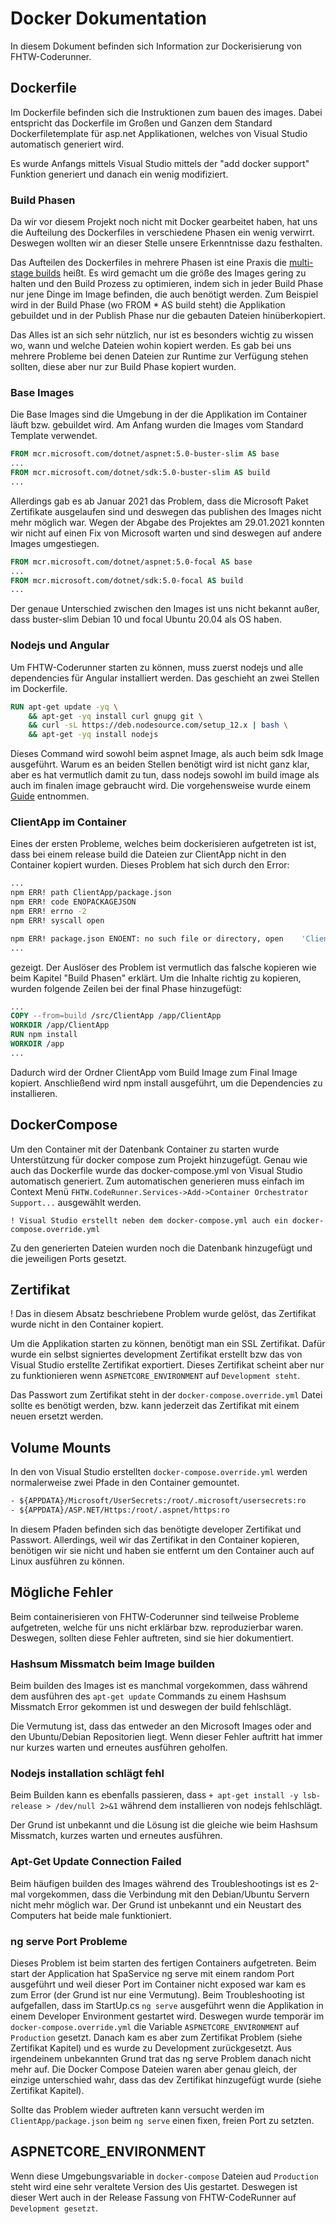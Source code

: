 # Docker Dokumentation

In diesem Dokument befinden sich Information zur Dockerisierung von FHTW-Coderunner.

## Dockerfile

Im Dockerfile befinden sich die Instruktionen zum bauen des images.
Dabei entspricht das Dockerfile im Großen und Ganzen dem Standard Dockerfiletemplate für asp.net Applikationen, welches von Visual Studio automatisch generiert wird.

Es wurde Anfangs mittels Visual Studio mittels der "add docker support" Funktion generiert und danach ein wenig modifiziert.

### Build Phasen

Da wir vor diesem Projekt noch nicht mit Docker gearbeitet haben, hat uns die Aufteilung des Dockerfiles in verschiedene Phasen ein wenig verwirrt. Deswegen wollten wir an dieser Stelle unsere Erkenntnisse dazu festhalten.

Das Aufteilen des Dockerfiles in mehrere Phasen ist eine Praxis die [multi-stage builds](https://docs.docker.com/develop/develop-images/multistage-build/) heißt. Es wird gemacht um die größe des Images gering zu halten und den Build Prozess zu optimieren, indem sich in jeder Build Phase nur jene Dinge im Image befinden, die auch benötigt werden. Zum Beispiel wird in der Build Phase (wo FROM * AS build steht) die Applikation gebuildet und in der Publish Phase nur die gebauten Dateien hinüberkopiert.

Das Alles ist an sich sehr nützlich, nur ist es besonders wichtig zu wissen wo, wann und welche Dateien wohin kopiert werden. Es gab bei uns mehrere Probleme bei denen Dateien zur Runtime zur Verfügung stehen sollten, diese aber nur zur Build Phase kopiert wurden.

### Base Images

Die Base Images sind die Umgebung in der die Applikation im Container läuft bzw. gebuildet wird. Am Anfang wurden die Images vom Standard Template verwendet.

```DockerFile
FROM mcr.microsoft.com/dotnet/aspnet:5.0-buster-slim AS base
...
FROM mcr.microsoft.com/dotnet/sdk:5.0-buster-slim AS build
...
```

Allerdings gab es ab Januar 2021 das Problem, dass die Microsoft Paket Zertifikate ausgelaufen sind und deswegen das publishen des Images nicht mehr möglich war. Wegen der Abgabe des Projektes am 29.01.2021 konnten wir nicht auf einen Fix von Microsoft warten und sind deswegen auf andere Images umgestiegen.

```DockerFile
FROM mcr.microsoft.com/dotnet/aspnet:5.0-focal AS base
...
FROM mcr.microsoft.com/dotnet/sdk:5.0-focal AS build
...
```

Der genaue Unterschied zwischen den Images ist uns nicht bekannt außer, dass buster-slim Debian 10 und focal Ubuntu  20.04 als OS haben.

### Nodejs und Angular

Um FHTW-Coderunner starten zu können, muss zuerst nodejs und alle dependencies für Angular installiert werden. Das geschieht an zwei Stellen im Dockerfile.

```Dockerfile
RUN apt-get update -yq \
    && apt-get -yq install curl gnupg git \
    && curl -sL https://deb.nodesource.com/setup_12.x | bash \
	&& apt-get -yq install nodejs
```

Dieses Command wird sowohl beim aspnet Image, als auch beim sdk Image ausgeführt. Warum es an beiden Stellen benötigt wird ist nicht ganz klar, aber es hat vermutlich damit zu tun, dass nodejs sowohl im build image als auch im finalen image gebraucht wird. Die vorgehensweise wurde einem [Guide](https://medium.com/swlh/create-an-asp-net-core-3-0-angular-spa-web-application-with-docker-support-86e8c15796aa) entnommen.

### ClientApp im Container

Eines der ersten Probleme, welches beim dockerisieren aufgetreten ist ist, dass bei einem release build die Dateien zur ClientApp nicht in den Container kopiert wurden. Dieses Problem hat sich durch den Error:

```bash
...
npm ERR! path ClientApp/package.json
npm ERR! code ENOPACKAGEJSON
npm ERR! errno -2
npm ERR! syscall open

npm ERR! package.json ENOENT: no such file or directory, open    'ClientApp/package.json'
...
```

gezeigt. Der Auslöser des Problem ist vermutlich das falsche kopieren wie beim Kapitel "Build Phasen" erklärt. Um die Inhalte richtig zu kopieren, wurden folgende Zeilen bei der final Phase hinzugefügt:

```Dockerfile
...
COPY --from=build /src/ClientApp /app/ClientApp
WORKDIR /app/ClientApp
RUN npm install
WORKDIR /app
...
```

Dadurch wird der Ordner ClientApp vom Build Image zum Final Image kopiert.
Anschließend wird npm install ausgeführt, um die Dependencies zu installieren.

## DockerCompose

Um den Container mit der Datenbank Container zu starten wurde Unterstützung für docker compose zum Projekt hinzugefügt. Genau wie auch das Dockerfile wurde das docker-compose.yml von Visual Studio automatisch generiert. Zum automatischen generieren muss einfach im Context Menü `FHTW.CodeRunner.Services->Add->Container Orchestrator Support...` ausgewählt werden.

```
! Visual Studio erstellt neben dem docker-compose.yml auch ein docker-compose.override.yml
```

Zu den generierten Dateien wurden noch die Datenbank hinzugefügt und die jeweiligen Ports gesetzt.

## Zertifikat

! Das in diesem Absatz beschriebene Problem wurde gelöst, das Zertifikat wurde nicht in den Container kopiert.

Um die Applikation starten zu können, benötigt man ein SSL Zertifikat. Dafür wurde ein selbst signiertes development Zertifikat erstellt bzw das von Visual Studio erstellte Zertifikat exportiert. Dieses Zertifikat scheint aber nur zu funktionieren wenn `ASPNETCORE_ENVIRONMENT` auf `Development steht`.

Das Passwort zum Zertifikat steht in der `docker-compose.override.yml` Datei sollte es benötigt werden, bzw. kann jederzeit das Zertifikat mit einem neuen ersetzt werden.

## Volume Mounts

In den von Visual Studio erstellten `docker-compose.override.yml` werden normalerweise zwei Pfade in den Container gemountet.

```Dockerfile
- ${APPDATA}/Microsoft/UserSecrets:/root/.microsoft/usersecrets:ro
- ${APPDATA}/ASP.NET/Https:/root/.aspnet/https:ro
```

In diesem Pfaden befinden sich das benötigte developer Zertifikat und Passwort. Allerdings, weil wir das Zertifikat in den Container kopieren, benötigen wir sie nicht und haben sie entfernt um den Container auch auf Linux ausführen zu können.

## Mögliche Fehler

Beim containerisieren von FHTW-Coderunner sind teilweise Probleme aufgetreten, welche für uns nicht erklärbar bzw. reproduzierbar waren. Deswegen, sollten diese Fehler auftreten, sind sie hier dokumentiert.

### Hashsum Missmatch beim Image builden

Beim builden des Images ist es manchmal vorgekommen, dass während dem ausführen des `apt-get update` Commands zu einem Hashsum Missmatch Error gekommen ist und deswegen der build fehlschlägt.

Die Vermutung ist, dass das entweder an den Microsoft Images oder and den Ubuntu/Debian Repositorien liegt. Wenn dieser Fehler auftritt hat immer nur kurzes warten und erneutes ausführen geholfen.

### Nodejs installation schlägt fehl

Beim Builden kann es ebenfalls passieren, dass `+ apt-get install -y lsb-release > /dev/null 2>&1` während dem installieren von nodejs fehlschlägt.

Der Grund ist unbekannt und die Lösung ist die gleiche wie beim Hashsum Missmatch, kurzes warten und erneutes ausführen.

### Apt-Get Update Connection Failed

Beim häufigen builden des Images während des Troubleshootings ist es 2-mal vorgekommen, dass die Verbindung mit den Debian/Ubuntu Servern nicht mehr möglich war. Der Grund ist unbekannt und ein Neustart des Computers hat beide male funktioniert.

### ng serve Port Probleme

Dieses Problem ist beim starten des fertigen Containers aufgetreten. Beim start der Application hat SpaService ng serve mit einem random Port ausgeführt und weil dieser Port im Container nicht exposed war kam es zum Error (der Grund ist nur eine Vermutung). Beim Troubleshooting ist aufgefallen, dass im StartUp.cs `ng serve` ausgeführt wenn die Applikation in einem Developer Environment gestartet wird. Deswegen wurde temporär im `docker-compose.override.yml` die Variable `ASPNETCORE_ENVIRONMENT` auf `Production` gesetzt. Danach kam es aber zum Zertifikat Problem (siehe Zertifikat Kapitel) und es wurde zu Development zurückgesetzt. Aus irgendeinem unbekannten Grund trat das ng serve Problem danach nicht mehr auf. Die Docker Compose Dateien waren aber genau gleich, der einzige unterschied wahr, dass das dev Zertifikat hinzugefügt wurde (siehe Zertifikat Kapitel).

Sollte das Problem wieder auftreten kann versucht werden im `ClientApp/package.json` beim `ng serve` einen fixen, freien Port zu setzten.

## ASPNETCORE_ENVIRONMENT

Wenn diese Umgebungsvariable in `docker-compose` Dateien aud `Production` steht wird eine sehr veraltete Version des Uis gestartet. Deswegen ist dieser Wert auch in der Release Fassung von FHTW-CodeRunner auf `Development gesetzt`.
